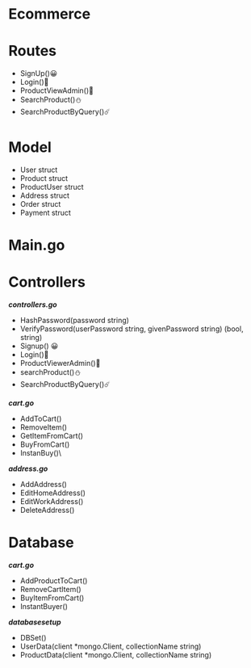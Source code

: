 # Ecommerce
# Routes
- SignUp()😀
- Login()🤝
- ProductViewAdmin()🍎
- SearchProduct()⛄
- SearchProductByQuery()☄️

# Model
- User struct
- Product struct 
- ProductUser struct
- Address struct
- Order struct
- Payment struct

# Main.go


# Controllers
***controllers.go***
- HashPassword(password string)
- VerifyPassword(userPassword string, givenPassword string) (bool, string) 
- Signup() 😀
- Login()🤝
- ProductViewerAdmin()🍎
- searchProduct()⛄
- SearchProductByQuery()☄️

***cart.go***
- AddToCart()
- RemoveItem() 
- GetItemFromCart()
- BuyFromCart()
- InstanBuy()\

***address.go***
- AddAddress()
- EditHomeAddress()
- EditWorkAddress()
- DeleteAddress()

# Database
***cart.go***
- AddProductToCart() 
- RemoveCartItem()
- BuyItemFromCart()
- InstantBuyer()

***databasesetup***
- DBSet()
- UserData(client *mongo.Client, collectionName string)
- ProductData(client *mongo.Client, collectionName string)